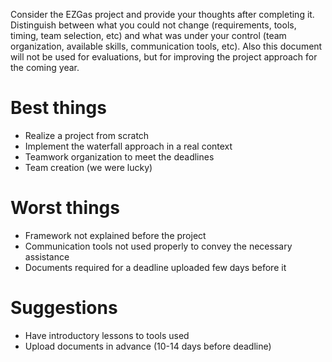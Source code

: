 Consider the EZGas project and provide your thoughts after completing it. 
Distinguish between what you could not change (requirements, tools, timing, team selection, etc) 
and what was under your control (team organization, available skills, communication tools, etc).
Also this document will not be used for evaluations, but for improving the project approach for the coming year.


# Best things

- Realize a project from scratch
- Implement the waterfall approach in a real context
- Teamwork organization to meet the deadlines
- Team creation (we were lucky)

# Worst things

- Framework not explained before the project
- Communication tools not used properly to convey the necessary assistance
- Documents required for a deadline uploaded few days before it

# Suggestions 

- Have introductory lessons to tools used
- Upload documents in advance (10-14 days before deadline)